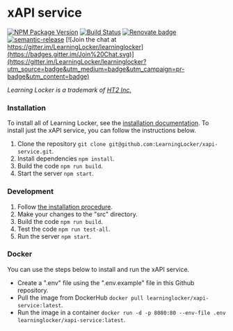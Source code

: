 # xAPI service
[![NPM Package Version](https://badge.fury.io/js/xapi-service.svg)](https://www.npmjs.com/package/xapi-service)
[![Build Status](https://circleci.com/gh/LearningLocker/xapi-service/tree/master.svg?style=shield&circle-token=b6b0c9f734e6e7d76a59e8dcf9d0e05eb2fef542)](https://circleci.com/gh/LearningLocker/xapi-service)
[![Renovate badge](https://img.shields.io/badge/Renovate-enabled-brightgreen.svg)](https://renovateapp.com/)
[![semantic-release](https://img.shields.io/badge/%20%20%F0%9F%93%A6%F0%9F%9A%80-semantic--release-e10079.svg)](https://github.com/semantic-release/semantic-release)
[![Join the chat at https://gitter.im/LearningLocker/learninglocker](https://badges.gitter.im/Join%20Chat.svg)](https://gitter.im/LearningLocker/learninglocker?utm_source=badge&utm_medium=badge&utm_campaign=pr-badge&utm_content=badge)

*Learning Locker is a trademark of [HT2 Inc.](http://ht2labs.com)*

### Installation
To install all of Learning Locker, see the [installation documentation](http://docs.learninglocker.net/guides-installing/). To install just the xAPI service, you can follow the instructions below.

1. Clone the repository `git clone git@github.com:LearningLocker/xapi-service.git`.
1. Install dependencies `npm install`.
1. Build the code `npm run build`.
1. Start the server `npm start`.

### Development
1. Follow [the installation procedure](#installation).
1. Make your changes to the "src" directory.
1. Build the code `npm run build`.
1. Test the code `npm run test-all`.
1. Run the server `npm start`.

### Docker
You can use the steps below to install and run the xAPI service.

- Create a ".env" file using the ".env.example" file in this Github repository.
- Pull the image from DockerHub `docker pull learninglocker/xapi-service:latest`.
- Run the image in a container `docker run -d -p 8080:80 --env-file .env learninglocker/xapi-service:latest`.
